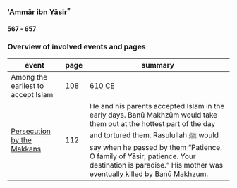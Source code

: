 ### 'Ammār ibn Yāsirؓ
#### 567 - 657

### Overview of involved events and pages

event | page | summary
-|-|-
Among the earliest to accept Islam | 108 | [610 CE](../events/0610_Dawn_of_prophethood)
[Persecution by the Makkans](../events/0613_open) | 112 | He and his parents accepted Islam in the early days. Banū Makhzūm would take them out at the hottest part of the day and tortured them. Rasulullah ﷺ would say when he passed by them “Patience, O family of Yāsir, patience. Your destination is paradise.” His mother was eventually killed by Banū Makhzum.
